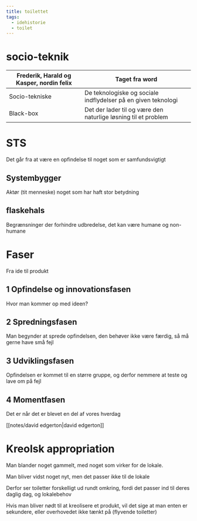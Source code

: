 ```yaml
---
title: toilettet
tags:
  - idehistorie
  - toilet
---
```

# socio-teknik
| Frederik, Harald og Kasper, nordin felix | Taget fra word                                                               |
| ---------------------------------------- | -------------------------------------------------------------- |
| Socio-tekniske                           | De teknologiske og sociale indflydelser på en given teknologi  |
| Black-box                                | Det der lader til og være den naturlige løsning til et problem |

# STS
Det går fra at være en opfindelse til noget som er samfundsvigtigt

## Systembygger
Aktør (tit menneske) noget som har haft stor betydning

## flaskehals
Begrænsninger der forhindre udbredelse, det kan være humane og non-humane

# Faser 
Fra ide til produkt
## 1 Opfindelse og innovationsfasen
Hvor man kommer op med ideen?
## 2 Spredningsfasen
Man begynder at sprede opfindelsen, den behøver ikke være færdig, så må gerne have små fejl
## 3 Udviklingsfasen
Opfindelsen er kommet til en større gruppe, og derfor nemmere at teste og lave om på fejl
## 4 Momentfasen
Det er når det er blevet en del af vores hverdag


[[notes/david edgerton|david edgerton]]



# Kreolsk appropriation
Man blander noget gammelt, med noget som virker for de lokale.

Man bliver vidst noget nyt, men det passer ikke til de lokale

Derfor ser toiletter forskelligt ud rundt omkring, fordi det passer ind til deres daglig dag, og lokalebehov  

Hvis man bliver nødt til at kreolisere et produkt, vil det sige at man enten er sekundere, eller overhovedet ikke tænkt på (flyvende toiletter)

